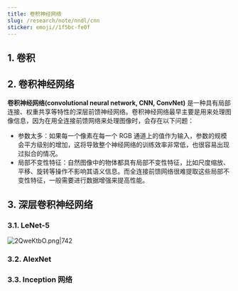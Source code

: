 ```yaml
---
title: 卷积神经网络
slug: /research/note/nndl/cnn
sticker: emoji//1f5bc-fe0f
---
```


## 1. 卷积

## 2. 卷积神经网络

**卷积神经网络(convolutional neural network, CNN, ConvNet)** 是一种具有局部连接、权重共享等特性的深层前馈神经网络。卷积神经网络最早主要是用来处理图像信息，因为在用全连接前馈网络来处理图像时，会存在以下问题：

- 参数太多：如果每一个像素在每一个 RGB 通道上的值作为输入，参数的规模会平方级别的增加，这将导致整个神经网络的训练效率非常低，也很容易出现过拟合的情况。
- 局部不变性特征：自然图像中的物体都具有局部不变性特征，比如尺度缩放、平移、旋转等操作不影响其语义信息。而全连接前馈网络很难提取这些局部不变性特征，一般需要进行数据增强来提高性能。

## 3. 深层卷积神经网络

### 3.1. LeNet-5

![2QweKtbO.png|742](https://img.memset0.cn/2024/08/30/2QweKtbO.png)

### 3.2. AlexNet

### 3.3. Inception 网络
